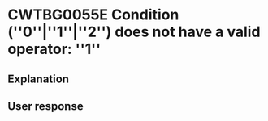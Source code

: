 # CWTBG0055E Condition (''0''|''1''|''2'') does not have a valid operator: ''1''

## Explanation

## User response